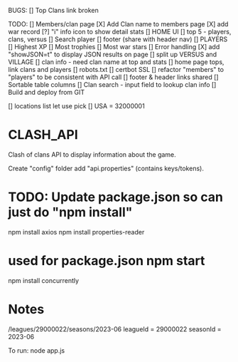 BUGS:
[] Top Clans link broken

TODO:
[] Members/clan page
  [X] Add Clan name to members page
  [X] add war record
  [?] "i" info icon to show detail stats
[] HOME UI
  [] top 5 - players, clans, versus
  [] Search player
  [] footer (share with header nav)
[] PLAYERS
  [] Highest XP
  [] Most trophies
  [] Most war stars
[] Error handling
[X] add "showJSON=t" to display JSON results on page
[] split up VERSUS and VILLAGE
[] clan info - need clan name at top and stats
[] home page tops, link clans and players
[] robots.txt
[] certbot SSL
[] refactor "members" to "players" to be consistent with API call
[] footer & header links shared
[] Sortable table columns
[] Clan search - input field to lookup clan info
[] Build and deploy from GIT

[] locations list let use pick
  [] USA = 32000001


# CLASH_API
Clash of clans API to display information about the game.

Create "config" folder add "api.properties" (contains keys/tokens).

# TODO: Update package.json so can just do "npm install"
npm install axios
npm install properties-reader
# used for package.json npm start
npm install concurrently

# Notes
/leagues/29000022/seasons/2023-06
leagueId = 29000022
seasonId = 2023-06

To run:
node app.js
